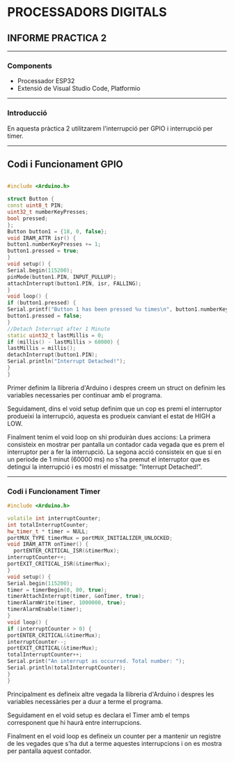 # PROCESSADORS DIGITALS
## INFORME PRACTICA 2   

___

### Components
- Processador ESP32
- Extensió de Visual Studio Code, Platformio

___

### Introducció
En aquesta pràctica 2 utilitzarem l'interrupció per GPIO i interrupció per timer.

___ 

## Codi i Funcionament GPIO


```cpp

#include <Arduino.h>

struct Button {
const uint8_t PIN;
uint32_t numberKeyPresses;
bool pressed;
};
Button button1 = {18, 0, false};
void IRAM_ATTR isr() {
button1.numberKeyPresses += 1;
button1.pressed = true;
}
void setup() {
Serial.begin(115200);
pinMode(button1.PIN, INPUT_PULLUP);
attachInterrupt(button1.PIN, isr, FALLING);
}
void loop() {
if (button1.pressed) {
Serial.printf("Button 1 has been pressed %u times\n", button1.numberKeyPresses);
button1.pressed = false;
}
//Detach Interrupt after 1 Minute
static uint32_t lastMillis = 0;
if (millis() - lastMillis > 60000) {
lastMillis = millis();
detachInterrupt(button1.PIN);
Serial.println("Interrupt Detached!");
}
}
```
Primer definim la llibreria d'Arduino i despres creem un struct on definim les variables necessaries per continuar amb el programa.

Seguidament, dins el void setup definim que un cop es premi el interruptor produeixi la interrupció, aquesta es produeix canviant el estat de HIGH a LOW.


Finalment tenim el void loop on shi produiràn dues accions:
La primera consisteix en mostrar per pantalla un contador cada vegada que es prem el interruptor per a fer la interrupció. La segona acció consisteix en que si en un periode de 1 minut (60000 ms) no s'ha premut el interruptor que es detingui la interrupció i es mostri el missatge: "Interrupt Detached!".


___

### Codi i Funcionament Timer

```cpp
#include <Arduino.h>

volatile int interruptCounter;
int totalInterruptCounter;
hw_timer_t * timer = NULL;
portMUX_TYPE timerMux = portMUX_INITIALIZER_UNLOCKED;
void IRAM_ATTR onTimer() {
  portENTER_CRITICAL_ISR(&timerMux);
interruptCounter++;
portEXIT_CRITICAL_ISR(&timerMux);
}
void setup() {
Serial.begin(115200);
timer = timerBegin(0, 80, true);
timerAttachInterrupt(timer, &onTimer, true);
timerAlarmWrite(timer, 1000000, true);
timerAlarmEnable(timer);
}
void loop() {
if (interruptCounter > 0) {
portENTER_CRITICAL(&timerMux);
interruptCounter--;
portEXIT_CRITICAL(&timerMux);
totalInterruptCounter++;
Serial.print("An interrupt as occurred. Total number: ");
Serial.println(totalInterruptCounter);
}
}
```

Principalment es defineix altre vegada la llibreria d'Arduino i despres les variables necessàries per a duur a terme el programa.

Seguidament en el void setup es declara el Timer amb el temps corresponent que hi haurà entre interrupcions.

Finalment en el void loop es defineix un counter per a mantenir un registre de les vegades que s'ha dut a terme aquestes interrupcions i on es mostra per pantalla aquest contador.
